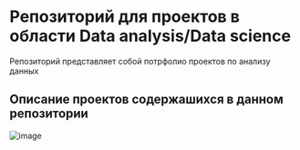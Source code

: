 # Репозиторий для проектов в области Data analysis/Data science

Репозиторий представляет собой потрфолио проектов по анализу данных

## Описание проектов содержашихся в данном репозитории

![image](https://user-images.githubusercontent.com/22000836/117571295-a7d24f80-b0d6-11eb-81ba-f876791cbf87.png)
